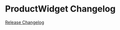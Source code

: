 # ProductWidget Changelog

[Release Changelog](https://github.com/spryker-shop/ProductWidget/releases)
